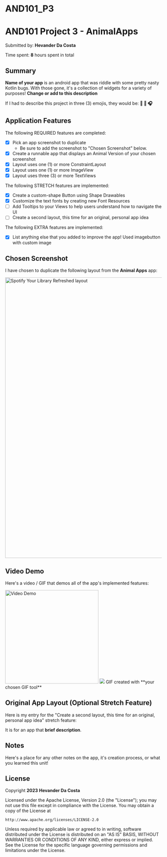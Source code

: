 # AND101_P3
<!-- (This is a comment) INSTRUCTIONS: Go through this page and fill out any **bolded** entries with their correct values.-->

# AND101 Project 3 - AnimalApps

Submitted by: **Hevander Da Costa**

Time spent: **8** hours spent in total

## Summary

**Name of your app** is an android app that was riddle with some pretty nasty Kotlin bugs.  With those gone, it's a collection of widgets for a variety of purposes!  **Change or add to this description**

If I had to describe this project in three (3) emojis, they would be: **:dog: :musical_note: :headphones:**

## Application Features

<!-- (This is a comment) Please be sure to change the [ ] to [x] for any features you completed.  If a feature is not checked [x], you might miss the points for that item! -->

The following REQUIRED features are completed:

- [x] Pick an app screenshot to duplicate
  - Be sure to add the screenshot to "Chosen Screenshot" below.
- [x] Create a runnable app that displays an Animal Version of your chosen screenshot
- [x] Layout uses one (1) or more ConstraintLayout
- [x] Layout uses one (1) or more ImageView
- [x] Layout uses three (3) or more TextViews

The following STRETCH features are implemented:

- [x] Create a custom-shape Button using Shape Drawables
- [x] Customize the text fonts by creating new Font Resources
- [ ] Add Tooltips to your Views to help users understand how to navigate the UI
- [ ] Create a second layout, this time for an original, personal app idea

The following EXTRA features are implemented:

- [x] List anything else that you added to improve the app!
      Used imagebutton with custom image

## Chosen Screenshot

I have chosen to duplicate the following layout from the **Animal Apps** app:

<img src="https://musictech.com/wp-content/uploads/2019/06/spotify-your-library-refreshed-layout@1400x1050.jpg" alt="Spotify Your Library Refreshed layout" class="w-full" loading="lazy" sizes=" (max-width: 768px) 100vw, (min-width: 769px) and (max-width: 1023px) 720px, 520px" srcset="https://musictech.com/wp-content/uploads/2019/06/spotify-your-library-refreshed-layout@1400x1050.jpg 1400w, https://musictech.com/wp-content/uploads/2019/06/spotify-your-library-refreshed-layout@1400x1050-150x113.jpg 150w, https://musictech.com/wp-content/uploads/2019/06/spotify-your-library-refreshed-layout@1400x1050-300x225.jpg 300w, https://musictech.com/wp-content/uploads/2019/06/spotify-your-library-refreshed-layout@1400x1050-400x300.jpg 400w, https://musictech.com/wp-content/uploads/2019/06/spotify-your-library-refreshed-layout@1400x1050-650x488.jpg 650w, https://musictech.com/wp-content/uploads/2019/06/spotify-your-library-refreshed-layout@1400x1050-800x600.jpg 800w, https://musictech.com/wp-content/uploads/2019/06/spotify-your-library-refreshed-layout@1400x1050-1200x900.jpg 1200w" height="900" width="1200">

## Video Demo

Here's a video / GIF that demos all of the app's implemented features:

<img src='https://imgur.com/a/mNgj29i' title='Video Demo' width='300' height='300' alt='Video Demo' />
<img src="//imgur.com/a/mNgj29i">
GIF created with **your chosen GIF tool**

<!-- Recommended tools:
- [Kap](https://getkap.co/) for macOS
- [ScreenToGif](https://www.screentogif.com/) for Windows
- [peek](https://github.com/phw/peek) for Linux. -->

## Original App Layout (Optional Stretch Feature)

Here is my entry for the "Create a second layout, this time for an original, personal app idea" stretch feature:

It is for an app that **brief description**.


## Notes

Here's a place for any other notes on the app, it's creation process, or what you learned this unit!

## License

Copyright **2023** **Hevander Da Costa**

Licensed under the Apache License, Version 2.0 (the "License");
you may not use this file except in compliance with the License.
You may obtain a copy of the License at

    http://www.apache.org/licenses/LICENSE-2.0

Unless required by applicable law or agreed to in writing, software
distributed under the License is distributed on an "AS IS" BASIS,
WITHOUT WARRANTIES OR CONDITIONS OF ANY KIND, either express or implied.
See the License for the specific language governing permissions and
limitations under the License.
